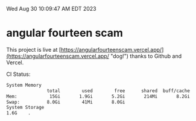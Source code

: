 Wed Aug 30 10:09:47 AM EDT 2023

# angular fourteen scam


This project is live at [https://angularfourteenscam.vercel.app/](https://angularfourteenscam.vercel.app/ "dog!") thanks to Github and Vercel.

CI Status: 

```bash
System Memory
               total        used        free      shared  buff/cache   available
Mem:            15Gi       1.9Gi       5.2Gi       214Mi       8.2Gi        12Gi
Swap:          8.0Gi        41Mi       8.0Gi
System Storage
1.6G	.
```
```bash
